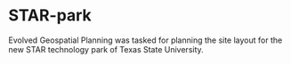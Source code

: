 # STAR-park
Evolved Geospatial Planning was tasked for planning the site layout for the new STAR technology park of Texas State University. 

